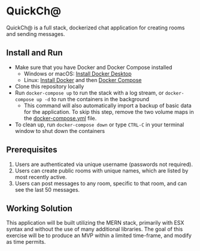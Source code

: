 # QuickCh@

QuickCh@ is a full stack, dockerized chat application for creating rooms and sending messages.

## Install and Run

- Make sure that you have Docker and Docker Compose installed
  - Windows or macOS: [Install Docker Desktop](https://www.docker.com/get-started)
  - Linux: [Install Docker](https://www.docker.com/get-started) and then [Docker Compose](https://github.com/docker/compose)
- Clone this repository locally
- Run `docker-compose up` to run the stack with a log stream, or `docker-compose up -d` to run the containers in the background
  - This command will also automatically import a backup of basic data for the application. To skip this step, remove the two volume maps in the [docker-compose.yml](docker-compose.yml) file.
- To clean up, run `docker-compose down` or type `CTRL-C` in your terminal window to shut down the containers

## Prerequisites

1. Users are authenticated via unique username (passwords not required).
2. Users can create public rooms with unique names, which are listed by most recently active.
3. Users can post messages to any room, specific to that room, and can see the last 50 messages.

## Working Solution

This application will be built utilizing the MERN stack, primarily with ESX syntax and without the use of many additional libraries.
The goal of this exercise will be to produce an MVP within a limited time-frame, and modify as time permits.
